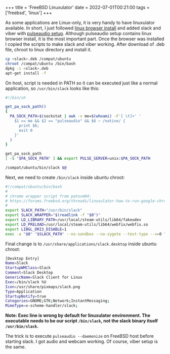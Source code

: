 +++
title = 'FreeBSD Linuxulator'
date = 2022-07-01T00:21:00
tags = ['freebsd', 'linux']
+++


As some applications are Linux-only, it is very handy to have linuxulator
available. In short, I just followed 
[linux browser install](https://github.com/mrclksr/linux-browser-installer) and
added slack and viber with
[pulseaudio setup](https://forums.freebsd.org/threads/linuxulator-how-to-install-brave-linux-app-on-freebsd-13-0.78879/).
Although pulseaudio setup contains linux browser install, it is the most
important part. Once the browser was installed I copied the scripts to make
slack and viber working. After download of .deb file, chroot to linux directory
and install it.

```sh
cp <slack>.deb /compat/ubuntu
chroot /compat/ubuntu /bin/bash
dpkg -i <slack>.deb
apt-get install -f
```

On host, script is needed in PATH so it can be executed just like a normal
application, so `/usr/bin/slack` looks like this:

```sh
#!/bin/sh

get_pa_sock_path()
{
  PA_SOCK_PATH=$(sockstat | awk -v me=$(whoami) -F'[ \t]+' '
    $1 == me && $2 == "pulseaudio" && $6 ~ /native/ {
      print $6;
      exit 0
    }'
  )
}

get_pa_sock_path
[ -S "$PA_SOCK_PATH" ] && export PULSE_SERVER=unix:$PA_SOCK_PATH

/compat/ubuntu/bin/slack $@
```

Next, we need to create `/bin/slack` inside ubuntu chroot:

```sh
#!/compat/ubuntu/bin/bash
#
# chrome wrapper script from patovm04:
# https://forums.freebsd.org/threads/linuxulator-how-to-run-google-chrome-linux-binary-on-freebsd.77559/
#
export SLACK_PATH="/usr/bin/slack"
export SLACK_WRAPPER="$(readlink -f "$0")"
export LD_LIBRARY_PATH=/usr/local/steam-utils/lib64/fakeudev
export LD_PRELOAD=/usr/local/steam-utils/lib64/webfix/webfix.so
export LIBGL_DRI3_DISABLE=1
exec -a "$0" "$SLACK_PATH" --no-sandbox --no-zygote --test-type --v=0 "$@"
```

Final change is to `/usr/share/applications/slack.desktop` inside ubuntu chroot:

```sh
[Desktop Entry]
Name=Slack
StartupWMClass=Slack
Comment=Slack Desktop
GenericName=Slack Client for Linux
Exec=/bin/slack %U
Icon=/usr/share/pixmaps/slack.png
Type=Application
StartupNotify=true
Categories=GNOME;GTK;Network;InstantMessaging;
MimeType=x-scheme-handler/slack;
```

**Note: Exec line is wrong by default for linuxulator environment. The
executable needs to be our script `/bin/slack`, not the slack binary itself
`/usr/bin/slack`.**

The trick is to execute `pulseaudio --daemonize` on FreeBSD host before
starting slack. I got audio and webcam working. Of course, viber setup is the
same.
